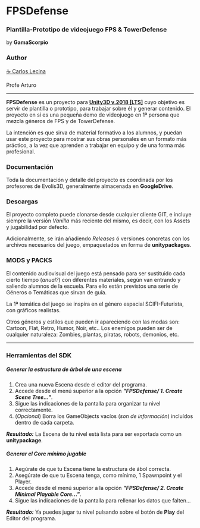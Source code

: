# FPSDefense

### Plantilla-Prototipo de videojuego FPS & TowerDefense

by **GamaScorpio**

### Author
[☕ Carlos Lecina](https://ko-fi.com/carloslecina)

Profe Arturo

------

**FPSDefense** es un proyecto para **<u>Unity3D v.2018 [LTS]</u>** cuyo objetivo es servir de plantilla o prototipo, para trabajar sobre él y generar contenido. El proyecto en sí es una pequeña demo de videojuego en 1ª persona que mezcla géneros de FPS y de TowerDefense.

La intención es que sirva de material formativo a los alumnos, y puedan usar este proyecto para mostrar sus obras personales en un formato más práctico, a la vez que aprenden a trabajar en equipo y de una forma más profesional.



### Documentación

Toda la documentación y detalle del proyecto es coordinada por los profesores de Evolis3D, generalmente almacenada en **GoogleDrive**. 



### Descargas

El proyecto completo puede clonarse desde cualquier cliente GIT, e incluye siempre la versión *Vanilla* más reciente del mismo, es decir, con los Assets y jugabilidad por defecto.

Adicionalmente, se irán añadiendo *Releases* ó versiones concretas con los archivos necesarios del juego, empaquetados en forma de **unitypackages**.



### MODS y PACKS

El contenido audiovisual del juego está pensado para ser sustituido cada cierto tiempo (*anual?*) con diferentes materiales, según van entrando y saliendo alumnos de la escuela. Para ello están previstos una serie de Géneros o Temáticas que sirvan de guía.

La 1ª temática del juego se inspira en el género espacial SCIFI-Futurista, con gráficos realistas. 

Otros géneros y estilos que pueden ir apareciendo con las modas son: Cartoon, Flat, Retro, Humor, Noir, etc.. Los enemigos pueden ser de cualquier naturaleza: Zombies, plantas, piratas, robots, demonios, etc.



------



### Herramientas del SDK

##### Generar la estructura de árbol de una escena

1. Crea una nueva Escena desde el editor del programa.
2. Accede desde el menú superior a la opción ***"FPSDefense/ 1. Create Scene Tree..."***.
3. Sigue las indicaciones de la pantalla para organizar tu nivel correctamente.
4. (*Opcional*) Borra los GameObjects vacíos (*son de información*) incluídos dentro de cada carpeta.

***Resultado:*** La Escena de tu nivel está lista para ser exportada como un **unitypackage**.



##### Generar el Core mínimo jugable

1. Aegúrate de que tu Escena tiene la estructura de ábol correcta.
2. Asegúrate de que tu Escena tenga, como mínimo, 1 Spawnpoint y el Player.
3. Accede desde el menú superior a la opción ***"FPSDefense/ 2. Create Minimal Playable Core..."***.
4. Sigue las indicaciones de la pantalla para rellenar los datos que falten...

***Resultado:*** Ya puedes jugar tu nivel pulsando sobre el botón de **Play** del Editor del programa.



